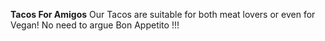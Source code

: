 **Tacos For Amigos**
Our Tacos are suitable for both meat lovers or even for Vegan! No need to argue
Bon Appetito !!!